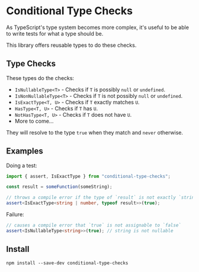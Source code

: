 # Conditional Type Checks

As TypeScript's type system becomes more complex, it's useful to be able to write tests for what a type should be.

This library offers reusable types to do these checks.

## Type Checks

These types do the checks:

* `IsNullableType<T>` - Checks if `T` is possibly `null` or `undefined`.
* `IsNonNullableType<T>` - Checks if `T` is not possibly `null` or `undefined`.
* `IsExactType<T, U>` - Checks if `T` exactly matches `U`.
* `HasType<T, U>` - Checks if `T` has `U`.
* `NotHasType<T, U>` - Checks if `T` does not have `U`.
* More to come...

They will resolve to the type `true` when they match and `never` otherwise.

## Examples

Doing a test:

```ts
import { assert, IsExactType } from "conditional-type-checks";

const result = someFunction(someString);

// throws a compile error if the type of `result` is not exactly `string | number`
assert<IsExactType<string | number, typeof result>>(true);
```

Failure:

```ts
// causes a compile error that `true` is not assignable to `false`
assert<IsNullableType<string>>(true); // string is not nullable
```

## Install

```
npm install --save-dev conditional-type-checks
```
